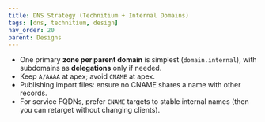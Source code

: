 ```yaml
---
title: DNS Strategy (Technitium + Internal Domains)
tags: [dns, technitium, design]
nav_order: 20
parent: Designs
---
```


- One primary **zone per parent domain** is simplest (`domain.internal`), with subdomains as **delegations** only if needed.
- Keep `A/AAAA` at apex; avoid `CNAME` at apex.
- Publishing import files: ensure no CNAME shares a name with other records.
- For service FQDNs, prefer `CNAME` targets to stable internal names (then you can retarget without changing clients).
